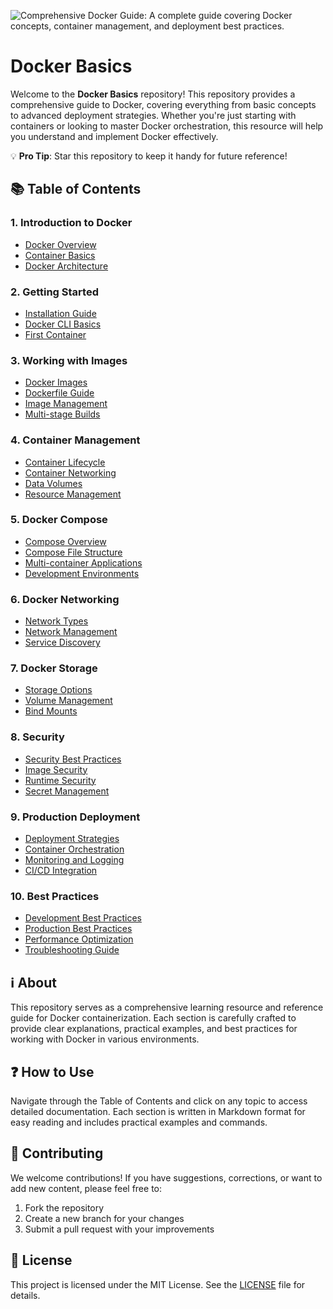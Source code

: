 ![Comprehensive Docker Guide: A complete guide covering Docker concepts, container management, and deployment best practices.](https://capsule-render.vercel.app/api?type=waving&height=300&color=gradient&text=Docker%20Basics&section=header&desc=A%20complete%20guide%20covering%20Docker%20concepts,%20containerization,%20and%20deployment%20best%20practices&descAlignY=55&fontAlignY=35&descAlign=50&descSize=20&animation=fadeIn&fontSize=50 "Docker Basics")

# Docker Basics

Welcome to the **Docker Basics** repository! This repository provides a comprehensive guide to Docker, covering everything from basic concepts to advanced deployment strategies. Whether you're just starting with containers or looking to master Docker orchestration, this resource will help you understand and implement Docker effectively.

💡 **Pro Tip**: Star this repository to keep it handy for future reference!

## 📚 Table of Contents

### 1. **Introduction to Docker**
- [Docker Overview](./01.%20Introduction%20to%20Docker/1.%20Docker%20Overview.md)
- [Container Basics](./01.%20Introduction%20to%20Docker/2.%20Container%20Basics.md)
- [Docker Architecture](./01.%20Introduction%20to%20Docker/3.%20Docker%20Architecture.md)

### 2. **Getting Started**
- [Installation Guide](./02.%20Getting%20Started/1.%20Installation%20Guide.md)
- [Docker CLI Basics](./02.%20Getting%20Started/2.%20Docker%20CLI%20Basics.md)
- [First Container](./02.%20Getting%20Started/3.%20First%20Container.md)

### 3. **Working with Images**
- [Docker Images](./03.%20Working%20with%20Images/1.%20Docker%20Images.md)
- [Dockerfile Guide](./03.%20Working%20with%20Images/2.%20Dockerfile%20Guide.md)
- [Image Management](./03.%20Working%20with%20Images/3.%20Image%20Management.md)
- [Multi-stage Builds](./03.%20Working%20with%20Images/4.%20Multi-stage%20Builds.md)

### 4. **Container Management**
- [Container Lifecycle](./04.%20Container%20Management/1.%20Container%20Lifecycle.md)
- [Container Networking](./04.%20Container%20Management/2.%20Container%20Networking.md)
- [Data Volumes](./04.%20Container%20Management/3.%20Data%20Volumes.md)
- [Resource Management](./04.%20Container%20Management/4.%20Resource%20Management.md)

### 5. **Docker Compose**
- [Compose Overview](./05.%20Docker%20Compose/1.%20Compose%20Overview.md)
- [Compose File Structure](./05.%20Docker%20Compose/2.%20Compose%20File%20Structure.md)
- [Multi-container Applications](./05.%20Docker%20Compose/3.%20Multi-container%20Applications.md)
- [Development Environments](./05.%20Docker%20Compose/4.%20Development%20Environments.md)

### 6. **Docker Networking**
- [Network Types](./06.%20Docker%20Networking/1.%20Network%20Types.md)
- [Network Management](./06.%20Docker%20Networking/2.%20Network%20Management.md)
- [Service Discovery](./06.%20Docker%20Networking/3.%20Service%20Discovery.md)

### 7. **Docker Storage**
- [Storage Options](./07.%20Docker%20Storage/1.%20Storage%20Options.md)
- [Volume Management](./07.%20Docker%20Storage/2.%20Volume%20Management.md)
- [Bind Mounts](./07.%20Docker%20Storage/3.%20Bind%20Mounts.md)

### 8. **Security**
- [Security Best Practices](./08.%20Security/1.%20Security%20Best%20Practices.md)
- [Image Security](./08.%20Security/2.%20Image%20Security.md)
- [Runtime Security](./08.%20Security/3.%20Runtime%20Security.md)
- [Secret Management](./08.%20Security/4.%20Secret%20Management.md)

### 9. **Production Deployment**
- [Deployment Strategies](./09.%20Production%20Deployment/1.%20Deployment%20Strategies.md)
- [Container Orchestration](./09.%20Production%20Deployment/2.%20Container%20Orchestration.md)
- [Monitoring and Logging](./09.%20Production%20Deployment/3.%20Monitoring%20and%20Logging.md)
- [CI/CD Integration](./09.%20Production%20Deployment/4.%20CI-CD%20Integration.md)

### 10. **Best Practices**
- [Development Best Practices](./10.%20Best%20Practices/1.%20Development%20Best%20Practices.md)
- [Production Best Practices](./10.%20Best%20Practices/2.%20Production%20Best%20Practices.md)
- [Performance Optimization](./10.%20Best%20Practices/3.%20Performance%20Optimization.md)
- [Troubleshooting Guide](./10.%20Best%20Practices/4.%20Troubleshooting%20Guide.md)

## ℹ️ About

This repository serves as a comprehensive learning resource and reference guide for Docker containerization. Each section is carefully crafted to provide clear explanations, practical examples, and best practices for working with Docker in various environments.

## ❓ How to Use

Navigate through the Table of Contents and click on any topic to access detailed documentation. Each section is written in Markdown format for easy reading and includes practical examples and commands.

## 🚩 Contributing

We welcome contributions! If you have suggestions, corrections, or want to add new content, please feel free to:
1. Fork the repository
2. Create a new branch for your changes
3. Submit a pull request with your improvements

## 📝 License

This project is licensed under the MIT License. See the [LICENSE](./LICENSE) file for details.

